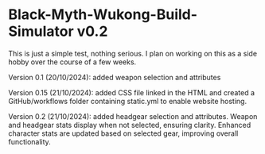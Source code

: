 # Black-Myth-Wukong-Build-Simulator v0.2

This is just a simple test, nothing serious. I plan on working on this as a side hobby over the course of a few weeks.

Version 0.1 (20/10/2024):
added weapon selection and attributes

Version 0.15 (21/10/2024):
added CSS file linked in the HTML and created a GitHub/workflows folder containing static.yml to enable website hosting.

Version 0.2 (21/10/2024):
added headgear selection and attributes. Weapon and headgear stats display when not selected, ensuring clarity. Enhanced character stats are updated based on selected gear, improving overall functionality.




